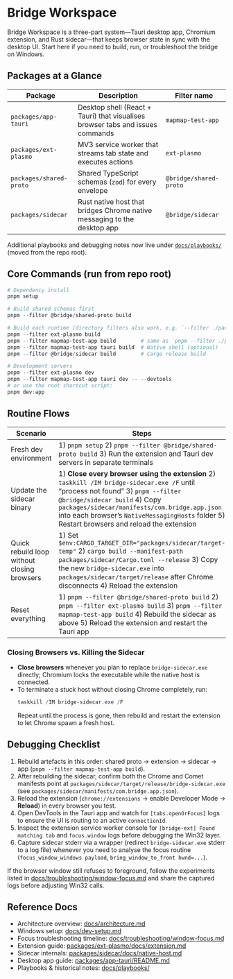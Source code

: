 # Bridge Workspace

Bridge Workspace is a three-part system—Tauri desktop app, Chromium extension, and Rust sidecar—that keeps browser state in sync with the desktop UI. Start here if you need to build, run, or troubleshoot the bridge on Windows.

## Packages at a Glance
| Package | Description | Filter name |
| --- | --- | --- |
| `packages/app-tauri` | Desktop shell (React + Tauri) that visualises browser tabs and issues commands | `mapmap-test-app` |
| `packages/ext-plasmo` | MV3 service worker that streams tab state and executes actions | `ext-plasmo` |
| `packages/shared-proto` | Shared TypeScript schemas (`zod`) for every envelope | `@bridge/shared-proto` |
| `packages/sidecar` | Rust native host that bridges Chrome native messaging to the desktop app | `@bridge/sidecar` |

Additional playbooks and debugging notes now live under [`docs/playbooks/`](docs/playbooks) (moved from the repo root).

## Core Commands (run from repo root)
```powershell
# Dependency install
pnpm setup

# Build shared schemas first
pnpm --filter @bridge/shared-proto build

# Build each runtime (directory filters also work, e.g. `--filter ./packages/app-tauri`)
pnpm --filter ext-plasmo build
pnpm --filter mapmap-test-app build        # same as `pnpm --filter ./packages/app-tauri build`
pnpm --filter mapmap-test-app tauri build  # Native shell (optional)
pnpm --filter @bridge/sidecar build        # Cargo release build

# Development servers
pnpm --filter ext-plasmo dev
pnpm --filter mapmap-test-app tauri dev -- --devtools
# or use the root shortcut script:
pnpm dev:app
```

## Routine Flows
| Scenario | Steps |
| --- | --- |
| Fresh dev environment | 1) `pnpm setup` 2) `pnpm --filter @bridge/shared-proto build` 3) Run the extension and Tauri dev servers in separate terminals |
| Update the sidecar binary | 1) **Close every browser using the extension** 2) `taskkill /IM bridge-sidecar.exe /F` until “process not found” 3) `pnpm --filter @bridge/sidecar build` 4) Copy `packages/sidecar/manifests/com.bridge.app.json` into each browser’s `NativeMessagingHosts` folder 5) Restart browsers and reload the extension |
| Quick rebuild loop without closing browsers | 1) Set `$env:CARGO_TARGET_DIR="packages/sidecar/target-temp"` 2) `cargo build --manifest-path packages/sidecar/Cargo.toml --release` 3) Copy the new `bridge-sidecar.exe` into `packages/sidecar/target/release` after Chrome disconnects 4) Reload the extension |
| Reset everything | 1) `pnpm --filter @bridge/shared-proto build` 2) `pnpm --filter ext-plasmo build` 3) `pnpm --filter mapmap-test-app build` 4) Rebuild the sidecar as above 5) Reload the extension and restart the Tauri app |

### Closing Browsers vs. Killing the Sidecar
- **Close browsers** whenever you plan to replace `bridge-sidecar.exe` directly; Chromium locks the executable while the native host is connected.
- To terminate a stuck host without closing Chrome completely, run:  
  ```powershell
  taskkill /IM bridge-sidecar.exe /F
  ```
  Repeat until the process is gone, then rebuild and restart the extension to let Chrome spawn a fresh host.

## Debugging Checklist
1. Rebuild artefacts in this order: shared proto → extension → sidecar → app (`pnpm --filter mapmap-test-app build`).
2. After rebuilding the sidecar, confirm both the Chrome and Comet manifests point at `packages/sidecar/target/release/bridge-sidecar.exe` (see `packages/sidecar/manifests/com.bridge.app.json`).
3. Reload the extension (`chrome://extensions` → enable Developer Mode → **Reload**) in every browser you test.
4. Open DevTools in the Tauri app and watch for `[tabs.openOrFocus]` logs to ensure the UI is routing to an active `connectionId`.
5. Inspect the extension service worker console for `[bridge-ext] Found matching tab` and `focus.window` logs before debugging the Win32 layer.
6. Capture sidecar stderr via a wrapper (redirect `bridge-sidecar.exe` stderr to a log file) whenever you need to analyse the focus routine (`focus_window_windows payload`, `bring_window_to_front hwnd=...`).

If the browser window still refuses to foreground, follow the experiments listed in [docs/troubleshooting/window-focus.md](docs/troubleshooting/window-focus.md) and share the captured logs before adjusting Win32 calls.

## Reference Docs
- Architecture overview: [docs/architecture.md](docs/architecture.md)
- Windows setup: [docs/dev-setup.md](docs/dev-setup.md)
- Focus troubleshooting timeline: [docs/troubleshooting/window-focus.md](docs/troubleshooting/window-focus.md)
- Extension guide: [packages/ext-plasmo/docs/extension.md](packages/ext-plasmo/docs/extension.md)
- Sidecar internals: [packages/sidecar/docs/native-host.md](packages/sidecar/docs/native-host.md)
- Desktop app guide: [packages/app-tauri/README.md](packages/app-tauri/README.md)
- Playbooks & historical notes: [docs/playbooks/](docs/playbooks)
